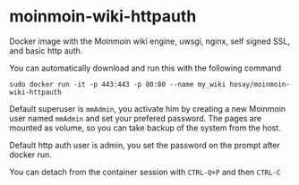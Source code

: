 moinmoin-wiki-httpauth
=============

Docker image with the Moinmoin wiki engine, uwsgi, nginx, self signed SSL, and basic http auth.

You can automatically download and run this with the following command
    
    sudo docker run -it -p 443:443 -p 80:80 --name my_wiki hosay/moinmoin-wiki-httpauth
    
Default superuser is `mmAdmin`, you activate him by creating a new Moinmoin user named `mmAdmin` and set your prefered password.
The pages are mounted as volume, so you can take backup of the system from the host.

Default http auth user is admin, you set the password on the prompt after docker run.

You can detach from the container session with `CTRL-Q+P` and then `CTRL-C`
